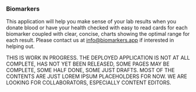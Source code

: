 ### Biomarkers

This application will help you make sense of your lab results when you donate blood or have your health checked with easy to read cards for each biomarker coupled with clear, concise, charts showing the optimal range for each result. Please contact us at info@biomarkers.app if interested in helping out.

THIS IS WORK IN PROGRESS. THE DEPLOYED APPLICATION IS NOT AT ALL COMPLETE, HAS NOT YET BEEN RELEASED, SOME PAGES MAY BE COMPLETE, SOME HALF DONE, SOME JUST DRAFTS. MOST OF THE CONTENTS ARE JUST LOREM IPSUM PLACEHOLDERS FOR NOW. WE ARE LOOKING FOR COLLABORATORS, ESPECIALLY CONTENT EDITORS.

